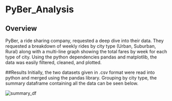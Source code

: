 # PyBer_Analysis

## Overview
PyBer, a ride sharing company, requested a deep dive into their data. They requested a breakdown of weekly rides by city type (Urban, Suburban, Rural) along with a multi-line graph showing the total fares by week for each type of city. Using the python dependencies pandas and matplotlib, the data was easily filtered, cleaned, and plotted.

##Results
Initially, the two datasets given in .csv format were read into python and merged using the pandas library. Grouping by city type, the summary dataframe containing all the data can be seen below.

![summary_df]("analysis/summary_df")
